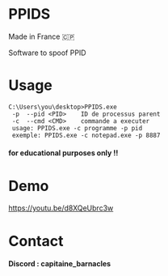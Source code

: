 # PPIDS
Made in France 🇨🇵

Software to spoof PPID

 # Usage
```
C:\Users\you\desktop>PPIDS.exe
 -p  --pid <PID>    ID de processus parent
 -c  --cmd <CMD>    commande a executer
 usage: PPIDS.exe -c programme -p pid
 exemple: PPIDS.exe -c notepad.exe -p 8887
```

#### for educational purposes only !!
# Demo
https://youtu.be/d8XQeUbrc3w

# Contact
#### Discord : capitaine_barnacles
